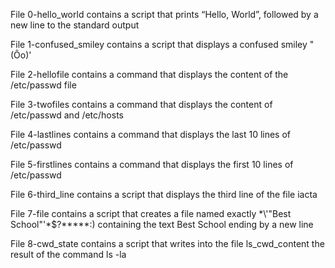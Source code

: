 File 0-hello_world contains a script that prints “Hello, World”, followed by a new line to the standard output

File 1-confused_smiley contains a script that displays a confused smiley "(Ôo)'

File 2-hellofile contains a command that displays the content of the /etc/passwd file

File 3-twofiles contains a command that displays the content of /etc/passwd and /etc/hosts

File 4-lastlines contains a command that displays the last 10 lines of /etc/passwd

File 5-firstlines contains a command that displays the first 10 lines of /etc/passwd

File 6-third_line contains a script that displays the third line of the file iacta

File 7-file contains a script that creates a file named exactly \*\\'"Best School"'\*$?*****:) containing the text Best School ending by a new line

File 8-cwd_state contains a script that writes into the file ls_cwd_content the result of the command ls -la




